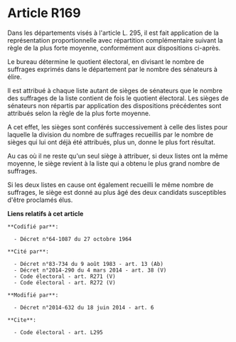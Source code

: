 # Article R169

Dans les départements visés à l'article L. 295, il est fait application de la représentation proportionnelle avec répartition
complémentaire suivant la règle de la plus forte moyenne, conformément aux dispositions ci-après. 

Le bureau détermine le quotient électoral, en divisant le nombre de suffrages exprimés dans le département par le nombre des
sénateurs à élire. 

Il est attribué à chaque liste autant de sièges de sénateurs que le nombre des suffrages de la liste contient de fois le
quotient électoral. Les sièges de sénateurs non répartis par application des dispositions précédentes sont attribués selon la
règle de la plus forte moyenne. 

A cet effet, les sièges sont conférés successivement à celle des listes pour laquelle la division du nombre de suffrages
recueillis par le nombre de sièges qui lui ont déjà été attribués, plus un, donne le plus fort résultat. 

Au cas où il ne reste qu'un seul siège à attribuer, si deux listes ont la même moyenne, le siège revient à la liste qui a
obtenu le plus grand nombre de suffrages. 

Si les deux listes en cause ont également recueilli le même nombre de suffrages, le siège est donné au plus âgé des deux
candidats susceptibles d'être proclamés élus.

**Liens relatifs à cet article**

	**Codifié par**:

	  - Décret n°64-1087 du 27 octobre 1964

	**Cité par**:

	  - Décret n°83-734 du 9 août 1983 - art. 13 (Ab)
	  - Décret n°2014-290 du 4 mars 2014 - art. 38 (V)
	  - Code électoral - art. R271 (V)
	  - Code électoral - art. R272 (V)

	**Modifié par**:

	  - Décret n°2014-632 du 18 juin 2014 - art. 6

	**Cite**:

	  - Code électoral - art. L295
